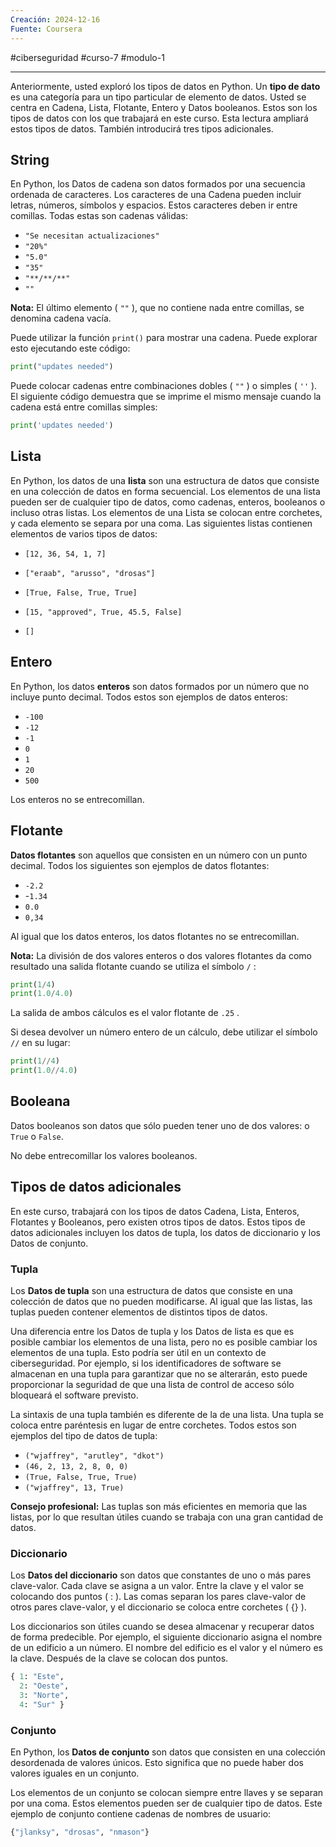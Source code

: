 ```yaml
---
Creación: 2024-12-16
Fuente: Coursera
---
```

#ciberseguridad #curso-7 #modulo-1 

---
Anteriormente, usted exploró los tipos de datos en Python. Un **tipo de dato** es una categoría para un tipo particular de elemento de datos. Usted se centra en Cadena, Lista, Flotante, Entero y Datos booleanos. Estos son los tipos de datos con los que trabajará en este curso. Esta lectura ampliará estos tipos de datos. También introducirá tres tipos adicionales.
## String

En Python, los Datos de cadena son datos formados por una secuencia ordenada de caracteres. Los caracteres de una Cadena pueden incluir letras, números, símbolos y espacios. Estos caracteres deben ir entre comillas. Todas estas son cadenas válidas:

- `"Se necesitan actualizaciones"`
- `"20%"`
- `"5.0"`
- `"35"`
- `"**/**/**" `
- `""`

**Nota:** El último elemento ( `""` ), que no contiene nada entre comillas, se denomina cadena vacía.

Puede utilizar la función `print()` para mostrar una cadena. Puede explorar esto ejecutando este código:
```python
print("updates needed")
```
Puede colocar cadenas entre combinaciones dobles ( `""` ) o simples ( `''` ). El siguiente código demuestra que se imprime el mismo mensaje cuando la cadena está entre comillas simples:
```python
print('updates needed')
```
## Lista

En Python, los datos de una **lista** son una estructura de datos que consiste en una colección de datos en forma secuencial. Los elementos de una lista pueden ser de cualquier tipo de datos, como cadenas, enteros, booleanos o incluso otras listas. Los elementos de una Lista se colocan entre corchetes, y cada elemento se separa por una coma. Las siguientes listas contienen elementos de varios tipos de datos:
- `[12, 36, 54, 1, 7]`
    
- `["eraab", "arusso", "drosas"]`
- `[True, False, True, True]`
- `[15, "approved", True, 45.5, False]`
- `[]`
## Entero

En Python, los datos **enteros** son datos formados por un número que no incluye punto decimal. Todos estos son ejemplos de datos enteros:

- `-100`
- `-12`
- `-1`
- `0`
- `1`
- `20`
- `500`

Los enteros no se entrecomillan.
## Flotante

**Datos flotantes** son aquellos que consisten en un número con un punto decimal. Todos los siguientes son ejemplos de datos flotantes:

- `-2.2`
- -`1.34`
- `0.0`
- `0,34`

Al igual que los datos enteros, los datos flotantes no se entrecomillan.

**Nota:** La división de dos valores enteros o dos valores flotantes da como resultado una salida flotante cuando se utiliza el símbolo `/` :
```python
print(1/4)
print(1.0/4.0)
```
La salida de ambos cálculos es el valor flotante de `.25` .

Si desea devolver un número entero de un cálculo, debe utilizar el símbolo `//` en su lugar:
```python
print(1//4)
print(1.0//4.0)
```
## Booleana

Datos booleanos son datos que sólo pueden tener uno de dos valores: o `True` o `False`.

No debe entrecomillar los valores booleanos.
## Tipos de datos adicionales

En este curso, trabajará con los tipos de datos Cadena, Lista, Enteros, Flotantes y Booleanos, pero existen otros tipos de datos. Estos tipos de datos adicionales incluyen los datos de tupla, los datos de diccionario y los Datos de conjunto.
### Tupla

Los **Datos de tupla** son una estructura de datos que consiste en una colección de datos que no pueden modificarse. Al igual que las listas, las tuplas pueden contener elementos de distintos tipos de datos.

Una diferencia entre los Datos de tupla y los Datos de lista es que es posible cambiar los elementos de una lista, pero no es posible cambiar los elementos de una tupla. Esto podría ser útil en un contexto de ciberseguridad. Por ejemplo, si los identificadores de software se almacenan en una tupla para garantizar que no se alterarán, esto puede proporcionar la seguridad de que una lista de control de acceso sólo bloqueará el software previsto.

La sintaxis de una tupla también es diferente de la de una lista. Una tupla se coloca entre paréntesis en lugar de entre corchetes. Todos estos son ejemplos del tipo de datos de tupla:

- `("wjaffrey", "arutley", "dkot")`
- `(46, 2, 13, 2, 8, 0, 0)`
- `(True, False, True, True)`
- `("wjaffrey", 13, True)`

**Consejo profesional:** Las tuplas son más eficientes en memoria que las listas, por lo que resultan útiles cuando se trabaja con una gran cantidad de datos.
### Diccionario

Los **Datos del diccionario** son datos que constantes de uno o más pares clave-valor. Cada clave se asigna a un valor. Entre la clave y el valor se colocando dos puntos ( : ). Las comas separan los pares clave-valor de otros pares clave-valor, y el diccionario se coloca entre corchetes ( {} ).

Los diccionarios son útiles cuando se desea almacenar y recuperar datos de forma predecible. Por ejemplo, el siguiente diccionario asigna el nombre de un edificio a un número. El nombre del edificio es el valor y el número es la clave. Después de la clave se colocan dos puntos.

```python
{ 1: "Este",
  2: "Oeste",
  3: "Norte",
  4: "Sur" }
```
### Conjunto

En Python, los **Datos de conjunto** son datos que consisten en una colección desordenada de valores únicos. Esto significa que no puede haber dos valores iguales en un conjunto.

Los elementos de un conjunto se colocan siempre entre llaves y se separan por una coma. Estos elementos pueden ser de cualquier tipo de datos. Este ejemplo de conjunto contiene cadenas de nombres de usuario:

```python
{"jlanksy", "drosas", "nmason"}
```